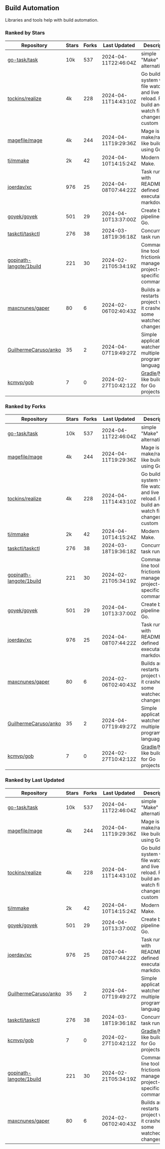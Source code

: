 ## Build Automation

Libraries and tools help with build automation.

### Ranked by Stars

| Repository | Stars | Forks | Last Updated | Description | 
|------------|-------|-------|--------------|-------------|
| [go-task/task](https://github.com/go-task/task) | 10k | 537 | 2024-04-11T22:46:04Z |  simple "Make" alternative. |
| [tockins/realize](https://github.com/tockins/realize) | 4k | 228 | 2024-04-11T14:43:10Z |  Go build a system with file watchers and live to reload. Run, build and watch file changes with custom paths. |
| [magefile/mage](https://github.com/magefile/mage) | 4k | 244 | 2024-04-11T19:29:36Z |  Mage is a make/rake-like build tool using Go. |
| [tj/mmake](https://github.com/tj/mmake) | 2k | 42 | 2024-04-10T14:15:24Z |  Modern Make. |
| [joerdav/xc](https://github.com/joerdav/xc) | 976 | 25 | 2024-04-08T07:44:22Z |  Task runner with README.md defined tasks, executable markdown. |
| [goyek/goyek](https://github.com/goyek/goyek) | 501 | 29 | 2024-04-10T13:37:00Z |  Create build pipelines in Go. |
| [taskctl/taskctl](https://github.com/taskctl/taskctl) | 276 | 38 | 2024-03-18T19:36:18Z |  Concurrent task runner. |
| [gopinath-langote/1build](https://github.com/gopinath-langote/1build) | 221 | 30 | 2024-02-21T05:34:19Z |  Command line tool to frictionlessly manage project-specific commands. |
| [maxcnunes/gaper](https://github.com/maxcnunes/gaper) | 80 | 6 | 2024-02-06T02:40:43Z |  Builds and restarts a Go project when it crashes or some watched file changes. |
| [GuilhermeCaruso/anko](https://github.com/GuilhermeCaruso/anko) | 35 | 2 | 2024-04-07T19:49:27Z |  Simple application watcher for multiple programming languages. |
| [kcmvp/gob](https://github.com/kcmvp/gob) | 7 | 0 | 2024-02-27T10:42:12Z |  [Gradle](https://docs.gradle.org/)/[Maven](https://maven.apache.org/) like build tool for Go projects. |

### Ranked by Forks

| Repository | Stars | Forks | Last Updated | Description | 
|------------|-------|-------|--------------|-------------|
| [go-task/task](https://github.com/go-task/task) | 10k | 537 | 2024-04-11T22:46:04Z |  simple "Make" alternative. |
| [magefile/mage](https://github.com/magefile/mage) | 4k | 244 | 2024-04-11T19:29:36Z |  Mage is a make/rake-like build tool using Go. |
| [tockins/realize](https://github.com/tockins/realize) | 4k | 228 | 2024-04-11T14:43:10Z |  Go build a system with file watchers and live to reload. Run, build and watch file changes with custom paths. |
| [tj/mmake](https://github.com/tj/mmake) | 2k | 42 | 2024-04-10T14:15:24Z |  Modern Make. |
| [taskctl/taskctl](https://github.com/taskctl/taskctl) | 276 | 38 | 2024-03-18T19:36:18Z |  Concurrent task runner. |
| [gopinath-langote/1build](https://github.com/gopinath-langote/1build) | 221 | 30 | 2024-02-21T05:34:19Z |  Command line tool to frictionlessly manage project-specific commands. |
| [goyek/goyek](https://github.com/goyek/goyek) | 501 | 29 | 2024-04-10T13:37:00Z |  Create build pipelines in Go. |
| [joerdav/xc](https://github.com/joerdav/xc) | 976 | 25 | 2024-04-08T07:44:22Z |  Task runner with README.md defined tasks, executable markdown. |
| [maxcnunes/gaper](https://github.com/maxcnunes/gaper) | 80 | 6 | 2024-02-06T02:40:43Z |  Builds and restarts a Go project when it crashes or some watched file changes. |
| [GuilhermeCaruso/anko](https://github.com/GuilhermeCaruso/anko) | 35 | 2 | 2024-04-07T19:49:27Z |  Simple application watcher for multiple programming languages. |
| [kcmvp/gob](https://github.com/kcmvp/gob) | 7 | 0 | 2024-02-27T10:42:12Z |  [Gradle](https://docs.gradle.org/)/[Maven](https://maven.apache.org/) like build tool for Go projects. |

### Ranked by Last Updated

| Repository | Stars | Forks | Last Updated | Description | 
|------------|-------|-------|--------------|-------------|
| [go-task/task](https://github.com/go-task/task) | 10k | 537 | 2024-04-11T22:46:04Z |  simple "Make" alternative. |
| [magefile/mage](https://github.com/magefile/mage) | 4k | 244 | 2024-04-11T19:29:36Z |  Mage is a make/rake-like build tool using Go. |
| [tockins/realize](https://github.com/tockins/realize) | 4k | 228 | 2024-04-11T14:43:10Z |  Go build a system with file watchers and live to reload. Run, build and watch file changes with custom paths. |
| [tj/mmake](https://github.com/tj/mmake) | 2k | 42 | 2024-04-10T14:15:24Z |  Modern Make. |
| [goyek/goyek](https://github.com/goyek/goyek) | 501 | 29 | 2024-04-10T13:37:00Z |  Create build pipelines in Go. |
| [joerdav/xc](https://github.com/joerdav/xc) | 976 | 25 | 2024-04-08T07:44:22Z |  Task runner with README.md defined tasks, executable markdown. |
| [GuilhermeCaruso/anko](https://github.com/GuilhermeCaruso/anko) | 35 | 2 | 2024-04-07T19:49:27Z |  Simple application watcher for multiple programming languages. |
| [taskctl/taskctl](https://github.com/taskctl/taskctl) | 276 | 38 | 2024-03-18T19:36:18Z |  Concurrent task runner. |
| [kcmvp/gob](https://github.com/kcmvp/gob) | 7 | 0 | 2024-02-27T10:42:12Z |  [Gradle](https://docs.gradle.org/)/[Maven](https://maven.apache.org/) like build tool for Go projects. |
| [gopinath-langote/1build](https://github.com/gopinath-langote/1build) | 221 | 30 | 2024-02-21T05:34:19Z |  Command line tool to frictionlessly manage project-specific commands. |
| [maxcnunes/gaper](https://github.com/maxcnunes/gaper) | 80 | 6 | 2024-02-06T02:40:43Z |  Builds and restarts a Go project when it crashes or some watched file changes. |

